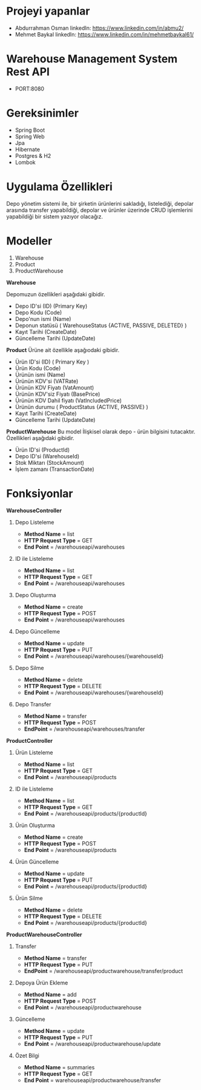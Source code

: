 # Projeyi yapanlar
* Abdurrahman Osman    linkedIn: https://www.linkedin.com/in/abmu2/
* Mehmet Baykal        linkedIn: https://www.linkedin.com/in/mehmetbaykal61/


# Warehouse Management System Rest API

* PORT:8080 

# Gereksinimler

* Spring Boot
* Spring Web
* Jpa
* Hibernate
* Postgres & H2
* Lombok

# Uygulama Özellikleri

Depo yönetim sistemi ile, bir şirketin ürünlerini sakladığı, listelediği, depolar arasında transfer yapabildiği, depolar ve ürünler üzerinde CRUD işlemlerini yapabildiği bir sistem yazıyor olacağız.


# Modeller

1. Warehouse
2. Product
3. ProductWarehouse

**Warehouse**

Depomuzun özellikleri aşağıdaki gibidir.
* Depo ID'si (ID) (Primary Key)
* Depo Kodu (Code)
* Depo'nun ismi (Name)
* Deponun statüsü ( WarehouseStatus {ACTIVE, PASSIVE, DELETED} )
* Kayıt Tarihi (CreateDate)
* Güncelleme Tarihi (UpdateDate)

**Product**
Ürüne ait özellikle aşağıodaki gibidir.

* Ürün ID'si (ID) ( Primary Key )
* Ürün Kodu (Code)
* Ürünün ismi (Name)
* Ürünün KDV'si (VATRate)
* Ürünün KDV Fiyatı (VatAmount)
* Ürünün KDV'siz Fiyatı (BasePrice)
* Ürünün KDV Dahil fiyatı (VatIncludedPrice)
* Ürünün durumu ( ProductStatus {ACTIVE, PASSIVE} )
* Kayıt Tarihi (CreateDate)
* Güncelleme Tarihi (UpdateDate)


**ProductWarehouse**
Bu model İlişkisel olarak depo - ürün bilgisini tutacaktır. Özellikleri aşağıdaki gibidir.

* Ürün ID'si (ProductId)
* Depo ID'si (WarehouseId)
* Stok Miktarı (StockAmount)
* İşlem zamanı (TransactionDate)


# Fonksiyonlar

**WarehouseController**


1. Depo Listeleme
   * **Method Name** = list
   * **HTTP Request Type** = GET
   * **End Point** = /warehouseapi/warehouses

2. ID ile Listeleme
   * **Method Name** = list
   * **HTTP Request Type** = GET
   * **End Point** = /warehouseapi/warehouses

3. Depo Oluşturma
   * **Method Name** = create
   * **HTTP Request Type** = POST
   * **End Point** = /warehouseapi/warehouses

4. Depo Güncelleme
   * **Method Name** = update
   * **HTTP Request Type** = PUT
   * **End Point** = /warehouseapi/warehouses/{warehouseId}

5. Depo Silme
   * **Method Name** = delete
   * **HTTP Request Type** = DELETE
   * **End Point** = /warehouseapi/warehouses/{warehouseId}

6. Depo Transfer
   * **Method Name** = transfer
   * **HTTP Request Type** = POST
   * **EndPoint** = /warehouseapi/warehouses/transfer



**ProductController**

1. Ürün Listeleme
   * **Method Name** = list
   * **HTTP Request Type** = GET
   * **End Point** = /warehouseapi/products

2. ID ile Listeleme
   * **Method Name** = list
   * **HTTP Request Type** = GET
   * **End Point** = /warehouseapi/products/{productId}

3. Ürün Oluşturma
   * **Method Name** = create
   * **HTTP Request Type** = POST
   * **End Point** = /warehouseapi/products

4. Ürün Güncelleme
   * **Method Name** = update
   * **HTTP Request Type** = PUT
   * **End Point** = /warehouseapi/products/{productId}

5. Ürün Silme
   * **Method Name** = delete
   * **HTTP Request Type** = DELETE
   * **End Point** = /warehouseapi/products/{productId}

**ProductWarehouseController**

1. Transfer
   * **Method Name** = transfer
   * **HTTP Request Type** = PUT
   * **EndPoint** = /warehouseapi/productwarehouse/transfer/product

2. Depoya Ürün Ekleme
   * **Method Name** = add
   * **HTTP Request Type** = POST
   * **End Point** = /warehouseapi/productwarehouse

2. Güncelleme
   * **Method Name** = update
   * **HTTP Request Type** = PUT
   * **End Point** = /warehouseapi/productwarehouse/update

3. Özet Bilgi
   * **Method Name** = summaries
   * **HTTP Request Type** = GET
   * **End Point** = warehouseapi/productwarehouse/transfer
   
    
    
    
 

    


